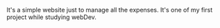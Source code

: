 It's a simple website just to manage all the expenses. It's one of my first project while studying webDev.
       